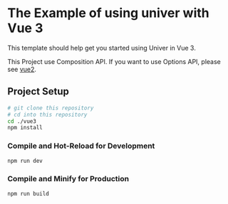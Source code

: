 # The Example of using univer with Vue 3

This template should help get you started using Univer in Vue 3.

This Project use Composition API. If you want to use Options API, please see [vue2](../vue2/README.md).

## Project Setup

```sh
# git clone this repository
# cd into this repository
cd ./vue3
npm install
```

### Compile and Hot-Reload for Development

```sh
npm run dev
```

### Compile and Minify for Production

```sh
npm run build
```

